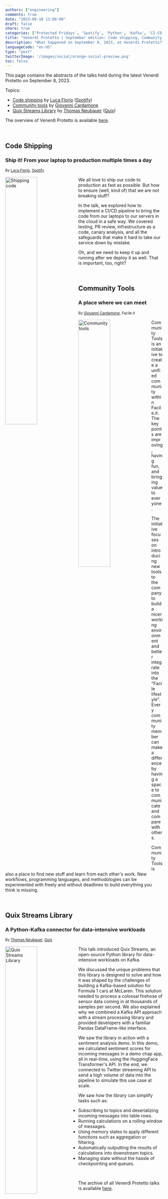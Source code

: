 ```yaml
---
authors: ["engineering"]
comments: true
date: "2023-09-18 13:00:00"
draft: false
share: true
categories: ['Protected Fridays', 'Spotify', 'Python', 'Kafka', 'CI-CD', 'Community tools', 'community']
title: "Venerdì Protetto | September edition: Code shipping, Community tools, Quix Streams Library"
description: "What happened on September 8, 2023, at Venerdì Protetto?"
languageCode: "en-US"
type: "post"
twitterImage: '/images/social/orange-social-preview.png'
toc: false
---
```


<script type="application/ld+json">
{ 
  "@context": "https://schema.org", 
  "@type": "BlogPosting",
  "headline": "Venerdì Protetto | September edition: Code shipping, Community tools, Quix Streams Library",
  "keywords": "Code shipping, Community tools, Quix Streams Library", 
  "wordcount": "512",
  "publisher": "Facile.it Engineering",
  "url": "https://engineering.facile.it/",
  "datePublished": "2023-09-18",
  "dateCreated": "2023-09-12",
  "dateModified": "2023-09-18",
  "description": "Abstracts of the talks held during the Venerdì Protetto on September 8th, 2023",
  "articleBody": "This page contains the abstracts of the talks held during the latest Venerdì Protetto on September 8, 2023. Topics: Code shipping by Luca Florio (Spotify) Community tools by Giovanni Cardamone Quix Streams Library by Thomas Neubauer (Quix) The overview of Venerdì Protetto is available here. Code Shipping Ship it! From your laptop to production multiple times a day By Luca Florio, Spotify Shipping code We all love to ship our code to production as fast as possible. But how to ensure (well, kind of) that we are not breaking stuff? In the talk, we explored how to implement a CI/CD pipeline to bring the code from our laptops to our servers in the cloud in a safe way. We covered testing, PR review, infrastructure as a code, canary analysis, and all the safeguards that make it hard to take our service down by mistake. Oh, and we need to keep it up and running after we deploy it as well. That is important too, right? Community Tools A place where we can meet By Giovanni Cardamone, Facile.it Community tools Community Tools is an initiative to create a unified community within Facile.it. The key points are improving, having fun, and bringing value to everyone. The initiative focuses on introducing new tools to the company to build a nicer working environment and better integrate into the "Facile lifestyle". Every community member can make a difference by having a space to communicate and compare with others. Community Tools is also a place to find new stuff and learn from each other's work. New workflows, programming languages, and methodologies can be experimented with freely and without deadlines to build everything you think is missing. Quix Streams Library A Python-Kafka connector for data-intensive workloads By Thomas Neubauer, Quix Quix Streams Library This talk introduced Quix Streams, an open-source Python library for data-intensive workloads on Kafka. We discussed the unique problems that this library is designed to solve, and how it was shaped by the challenges of building a Kafka-based solution for Formula 1 cars at McLaren— a solution that needed to process a colossal firehose of sensor data coming in at thousands of samples per second. We also explained why we combined a Kafka API approach with a stream processing library and provided developers with a familiar Pandas DataFrame-like interface. We saw the library in action with a sentiment analysis demo. In this demo, we calculated sentiment scores for incoming messages in a demo chap app—all in real-time, using the HuggingFace Transformer's API. In the end, we connected to Twitter streaming API to send a high volume of data into the pipeline to simulate this use case at scale. We saw how the library can simplify tasks such as: Subscribing to topics and deserializing incoming messages into table rows. Running calculations on a rolling window of messages. Using memory states to apply different functions such as aggregation or filtering. Automatically outputting the results of calculations into downstream topics. Managing state without the hassle of checkpointing and queues. The archive of all Venerdì Protetto talks is available here.
",
  "author": {
    "@type": "Person",
    "name": "Ana"
  }
}
</script>


This page contains the abstracts of the talks held during the latest Venerdì Protetto on September 8, 2023. 

Topics:
- [Code shipping](#code-shipping) by [Luca Florio](https://www.linkedin.com/in/elleflorio/) ([Spotify](https://engineering.atspotify.com/))
- [Community tools](#community-tools) by [Giovanni Cardamone](https://www.linkedin.com/in/giovanni-cardamone-41306973)
- [Quix Streams Library](#quix-streams-library) by [Thomas Neubauer](https://www.linkedin.com/in/tom%C3%A1%C5%A1-neubauer-a10bb144/) ([Quix](https://quix.io/))

The overview of Venerdì Protetto is available [here](https://engineering.facile.it/blog/eng/v-protetto/).

<br>

## Code Shipping

### Ship it! From your laptop to production multiple times a day

<sup>By [Luca Florio](https://www.linkedin.com/in/elleflorio/), [Spotify](https://engineering.atspotify.com/)<sup>

<a href= "/images/venerdì_protetto/shipping-code-1.png?raw=true" target="_blank"> 
<img align="left" style="width:45%; margin-right: 0.5em" src="/images/venerdì_protetto/shipping-code-1.png?raw=true" alt="Shipping code" title="Shipping code" /> 
</a>

We all love to ship our code to production as fast as possible. But how to ensure (well, kind of) that we are not breaking stuff?

In the talk, we explored how to implement a CI/CD pipeline to bring the code from our laptops to our servers in the cloud in a safe way. We covered testing, PR review, infrastructure as a code, canary analysis, and all the safeguards that make it hard to take our service down by mistake. 

Oh, and we need to keep it up and running after we deploy it as well. That is important, too, right?

<br>

## Community Tools

### A place where we can meet

<sup>By [Giovanni Cardamone](https://www.linkedin.com/in/giovanni-cardamone-41306973), Facile.it<sup>

<a href= "/images/venerdì_protetto/community-tools.png?raw=true" target="_blank"> 
<img align="left" style="width:45%; margin-right: 0.5em" src="/images/venerdì_protetto/community-tools.png?raw=true" alt="Community tools" title="Community tools" /> 
</a>

Community Tools is an initiative to create a unified community within Facile.it. The key points are improving, having fun, and bringing value to everyone. 

The initiative focuses on introducing new tools to the company to build a nicer working environment and better integrate into the "Facile lifestyle". Every community member can make a difference by having a space to communicate and compare with others. 

Community Tools is also a place to find new stuff and learn from each other's work. New workflows, programming languages, and methodologies can be experimented with freely and without deadlines to build everything you think is missing.

<br>

## Quix Streams Library 

### A Python-Kafka connector for data-intensive workloads

<sup>By [Thomas Neubauer](https://www.linkedin.com/in/tom%C3%A1%C5%A1-neubauer-a10bb144/), [Quix](https://quix.io/)

<a href= "/images/venerdì_protetto/quix-streams.png?raw=true" target="_blank"> 
<img align="left" style="width:45%; margin-right: 0.5em" src="/images/venerdì_protetto/quix-streams.png?raw=true" alt="Quix Streams Library" title="Quix Streams Library" /> 
</a>

This talk introduced Quix Streams, an open-source Python library for data-intensive workloads on Kafka.

We discussed the unique problems that this library is designed to solve and how it was shaped by the challenges of building a Kafka-based solution for Formula 1 cars at McLaren. This solution needed to process a colossal firehose of sensor data coming in at thousands of samples per second. We also explained why we combined a Kafka API approach with a stream processing library and provided developers with a familiar Pandas DataFrame-like interface.

We saw the library in action with a sentiment analysis demo. In this demo, we calculated sentiment scores for incoming messages in a demo chap app, all in real-time, using the HuggingFace Transformer's API. In the end, we connected to Twitter streaming API to send a high volume of data into the pipeline to simulate this use case at scale.              

We saw how the library can simplify tasks such as:

- Subscribing to topics and deserializing incoming messages into table rows.
- Running calculations on a rolling window of messages.
- Using memory states to apply different functions such as aggregation or filtering.
- Automatically outputting the results of calculations into downstream topics.
- Managing state without the hassle of checkpointing and queues.

<br>

The archive of all Venerdì Protetto talks is available [here](/categories/protected-fridays).
